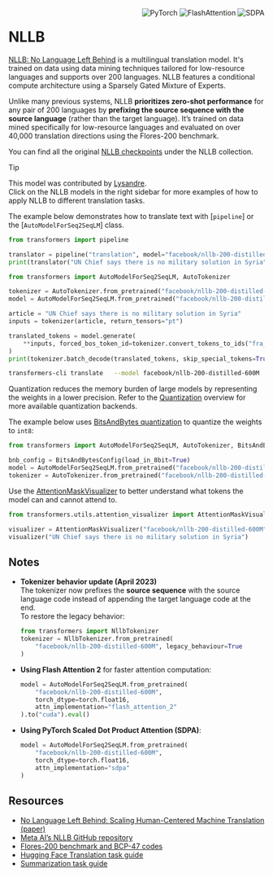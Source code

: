 <!--Copyright 2020 The HuggingFace Team. All rights reserved.

Licensed under the Apache License, Version 2.0 (the "License"); you may not use this file except in compliance with
the License. You may obtain a copy of the License at

http://www.apache.org/licenses/LICENSE-2.0

Unless required by applicable law or agreed to in writing, software distributed under the License is distributed on
an "AS IS" BASIS, WITHOUT WARRANTIES OR CONDITIONS OF ANY KIND, either express or implied. See the License for the
specific language governing permissions and limitations under the License.

⚠️ Note that this file is in Markdown but contain specific syntax for our doc-builder (similar to MDX) that may not be
rendered properly in your Markdown viewer.

-->
<div style="float: right;">
    <div class="flex flex-wrap space-x-1">
        <img alt="PyTorch" src="https://img.shields.io/badge/PyTorch-DE3412?style=flat&logo=pytorch&logoColor=white">
        <img alt="FlashAttention" src="https://img.shields.io/badge/%E2%9A%A1%EF%B8%8E%20FlashAttention-eae0c8?style=flat">
        <img alt="SDPA" src="https://img.shields.io/badge/SDPA-DE3412?style=flat&logo=pytorch&logoColor=white">
    </div>
</div>

# NLLB

[NLLB: No Language Left Behind](https://huggingface.co/papers/2207.04672) is a multilingual translation model. It's trained on data using data mining techniques tailored for low-resource languages and supports over 200 languages. NLLB features a conditional compute architecture using a Sparsely Gated Mixture of Experts.

Unlike many previous systems, NLLB **prioritizes zero-shot performance** for any pair of 200 languages by **prefixing the source sequence with the source language** (rather than the target language). It’s trained on data mined specifically for low-resource languages and evaluated on over 40,000 translation directions using the Flores-200 benchmark.  

You can find all the original [NLLB checkpoints](https://huggingface.co/models?sort=downloads&search=facebook/nllb) under the NLLB collection.

> [!TIP]
> This model was contributed by [Lysandre](https://huggingface.co/lysandre).  
> Click on the NLLB models in the right sidebar for more examples of how to apply NLLB to different translation tasks.

The example below demonstrates how to translate text with [`pipeline`] or the [`AutoModelForSeq2SeqLM`] class.

<hfoptions id="usage">
<hfoption id="Pipeline">

```python
from transformers import pipeline

translator = pipeline("translation", model="facebook/nllb-200-distilled-600M", src_lang="eng_Latn", tgt_lang="fra_Latn")
print(translator("UN Chief says there is no military solution in Syria"))
```

</hfoption>
<hfoption id="AutoModel">

```python
from transformers import AutoModelForSeq2SeqLM, AutoTokenizer

tokenizer = AutoTokenizer.from_pretrained("facebook/nllb-200-distilled-600M")
model = AutoModelForSeq2SeqLM.from_pretrained("facebook/nllb-200-distilled-600M")

article = "UN Chief says there is no military solution in Syria"
inputs = tokenizer(article, return_tensors="pt")

translated_tokens = model.generate(
    **inputs, forced_bos_token_id=tokenizer.convert_tokens_to_ids("fra_Latn"), max_length=30
)
print(tokenizer.batch_decode(translated_tokens, skip_special_tokens=True)[0])
```

</hfoption>
<hfoption id="transformers-cli">

```bash
transformers-cli translate   --model facebook/nllb-200-distilled-600M   --src_lang eng_Latn   --tgt_lang fra_Latn   --text "UN Chief says there is no military solution in Syria"
```

</hfoption>
</hfoptions>

Quantization reduces the memory burden of large models by representing the weights in a lower precision. Refer to the [Quantization](../quantization/overview) overview for more available quantization backends.

The example below uses [BitsAndBytes quantization](https://huggingface.co/docs/transformers/main/en/quantization/bitsandbytes) to quantize the weights to `int8`:

```python
from transformers import AutoModelForSeq2SeqLM, AutoTokenizer, BitsAndBytesConfig

bnb_config = BitsAndBytesConfig(load_in_8bit=True)
model = AutoModelForSeq2SeqLM.from_pretrained("facebook/nllb-200-distilled-600M", quantization_config=bnb_config)
tokenizer = AutoTokenizer.from_pretrained("facebook/nllb-200-distilled-600M")
```

Use the [AttentionMaskVisualizer](https://github.com/huggingface/transformers/blob/main/src/transformers/utils/attention_visualizer.py#L139) to better understand what tokens the model can and cannot attend to.

```python
from transformers.utils.attention_visualizer import AttentionMaskVisualizer

visualizer = AttentionMaskVisualizer("facebook/nllb-200-distilled-600M")
visualizer("UN Chief says there is no military solution in Syria")
```

## Notes

- **Tokenizer behavior update (April 2023)**  
  The tokenizer now prefixes the **source sequence** with the source language code instead of appending the target language code at the end.  
  To restore the legacy behavior:  
  ```python
  from transformers import NllbTokenizer
  tokenizer = NllbTokenizer.from_pretrained(
      "facebook/nllb-200-distilled-600M", legacy_behaviour=True
  )
  ```

- **Using Flash Attention 2** for faster attention computation:  
  ```python
  model = AutoModelForSeq2SeqLM.from_pretrained(
      "facebook/nllb-200-distilled-600M",
      torch_dtype=torch.float16,
      attn_implementation="flash_attention_2"
  ).to("cuda").eval()
  ```

- **Using PyTorch Scaled Dot Product Attention (SDPA)**:  
  ```python
  model = AutoModelForSeq2SeqLM.from_pretrained(
      "facebook/nllb-200-distilled-600M",
      torch_dtype=torch.float16,
      attn_implementation="sdpa"
  )
  ```

## Resources

- [No Language Left Behind: Scaling Human-Centered Machine Translation (paper)](https://huggingface.co/papers/2207.04672)  
- [Meta AI’s NLLB GitHub repository](https://github.com/facebookresearch/fairseq/tree/nllb)  
- [Flores-200 benchmark and BCP-47 codes](https://github.com/facebookresearch/flores/blob/main/flores200/README.md#languages-in-flores-200)  
- [Hugging Face Translation task guide](../tasks/translation)  
- [Summarization task guide](../tasks/summarization)  
